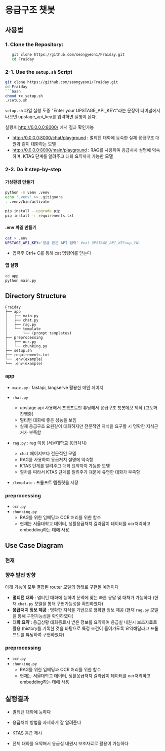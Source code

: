 # 응급구조 챗봇

## 사용법
### 1. **Clone the Repository:**
```bash
   git clone https://github.com/seongyeon1/Fraiday.git
   cd Fraiday
```

### 2-1. **Use the `setup.sh` Script**
   ```bash
   git clone https://github.com/seongyeon1/Fraiday.git
   cd Fraiday
```bash
chmod +x setup.sh
./setup.sh
```
`setup.sh` 파일 실행 도중  "Enter your UPSTAGE_API_KEY:"라는 문장이 터미널에서 나오면 upstage_api_key를 입력하면 실행이 된다. 

실행후 http://0.0.0.0:8000/ 에서 결과 확인가능
- http://0.0.0.0:8000/chat/playground : 멀티턴 대화에 능숙한 실제 응급구조 대원과 같이 대화하는 모델
- http://0.0.0.0:8000/main/playground : RAG를 사용하여 응급처치 설명에 익숙하며, KTAS 단계를 알려주고 대화 요약까지 가능한 모델


### 2-2. **Do it step-by-step**
#### 가상환경 만들기
```bash
python -m venv .venv
echo '.venv' >> .gitignore
. .venv/bin/activate
 
pip install --upgrade pip
pip install -r requirements.txt
```

#### .env 파일 만들기
```bash
cat > .env
UPSTAGE_API_KEY='발급 받은 API 입력' #ex) UPSTAGE_API_KEY=up_YW~
```
- 입력후 Ctrl+ C를 통해 cat 명령어를 닫는다

#### 앱 실행
```bash
cd app
python main.py
```

## Directory Structure

```plaintext
Fraiday
├── app
│   ├── main.py
│   ├── chat.py
│   ├── rag.py
│   └── template
│       └── (prompt templates)
├── preprocessing
│   ├── ocr.py
│   └── chunking.py
├── setup.sh
├── requirements.txt
└── .env(example)
└── .env(example)
```

### app
- `main.py` : fastapi, langserve 활용한 메인 페이지
- `chat.py`
  - upstage api 사용해서 프롬프트만 튜닝해서 응급구조 챗봇데모 제작 (고도화 진행중)
  - 멀티턴 대화에 좋은 성능을 보임
  - 실제 응급구조 요원같이 대화하지만 전문적인 지식을 요구할 시 명확한 지식근거가 부족함
 
- `rag.py` : rag 이용 (서울대학교 응급처치)
  - `chat` 페이지보다 전문적인 모델
  - RAG를 사용하여 응급처치 설명에 익숙함
  - KTAS 단계를 알려주고 대화 요약까지 가능한 모델
  - 절차를 따라서 KTAS 단계를 알려주기 떄문에 유연한 대화가 부족함

- `/template` : 프롬프트 템플릿을 저장

### preprocessing
- `ocr.py`
- `chunking.py`
  - RAG를 위한 임베딩과 OCR 처리를 위한 함수
  - 현재는 서울대학교 데이터, 생활응급처치 길라잡이 데이터를 ocr처리하고 embedding하는 데에 사용


## Use Case Diagram

### 현재

### 향후 발전 방향

아래 기능이 모두 결합된 router 모델의 형태로 구현될 예정이다
- **멀티턴 대화** : 멀티턴 대화에 능하여 문맥에 맞는 빠른 응답 및 대처가 가능하다 (현재 `chat.py` 모델을 통해 구현가능성을 확인하였다)
- **응급처치 정보 제공** : 명확한 지식을 기반으로 정확한 정보 제공 (현재 `rag.py` 모델을 통해 구현가능성을 확인하였다)
- **대화 요약** : 응급상황 대화종료시 받은 정보를 요약하여 응급실 내원시 보조자료로 활용 (history를 기록한 것을 바탕으로 특정 조건이 들어가도록 요약해달라고 프롬프트를 튜닝하여 구현하였다)

### preprocessing
- `ocr.py`
- `chunking.py`
  - RAG를 위한 임베딩과 OCR 처리를 위한 함수
  - 현재는 서울대학교 데이터, 생활응급처치 길라잡이 데이터를 ocr처리하고 embedding하는 데에 사용


## 실행결과
- 멀티턴 대화에 능하다

- 응급처치 방법을 자세하게 잘 알려준다

- KTAS 등급 제시

- 전체 대화를 요약해서 응급실 내원시 보조자료로 활용이 가능하다